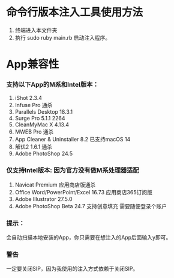 # 命令行版本注入工具使用方法
1. 终端进入本文件夹
2. 执行 sudo ruby main.rb 启动注入程序。

# App兼容性
### 支持以下App的M系和Intel版本：
1. iShot 2.3.4
2. Infuse Pro 通杀
3. Parallels Desktop 18.3.1
4. Surge Pro 5.1.1 2264
5. CleanMyMac X 4.13.4 
6. MWEB Pro 通杀
7. App Cleaner & Uninstaller 8.2 已支持macOS 14
8. 解优2 1.6.1 通杀
9. Adobe PhotoShop 24.5 

### 仅支持Intel版本: 因为官方没有做M系处理器适配
1. Navicat Premium 应用商店版通杀
2. Office Word/PowerPoint/Excel 16.73 应用商店365订阅版
3. Adobe Illustrator 27.5.0
4. Adobe PhotoShop Beta 24.7 支持创意填充 需要随便登录个账户

### 提示：
会自动扫描本地安装的App，你只需要在想注入的App后面输入y即可。

### 警告
一定要关闭SIP，因为我使用的注入方式依赖于关闭SIP。